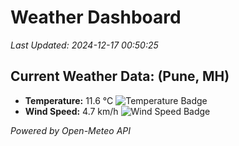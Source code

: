 
# Weather Dashboard

_Last Updated: 2024-12-17 00:50:25_

## Current Weather Data: (Pune, MH)
- **Temperature:** 11.6 °C ![Temperature Badge](https://img.shields.io/badge/Temperature-Low%20Temp-blue)
- **Wind Speed:** 4.7 km/h ![Wind Speed Badge](https://img.shields.io/badge/Wind%20Speed-Low%20Wind-blue)

*Powered by Open-Meteo API*
